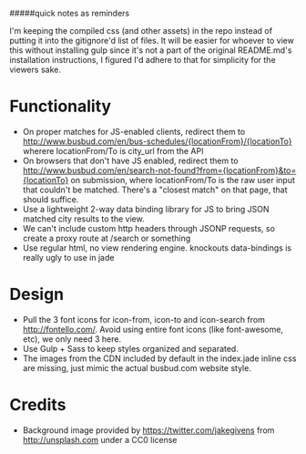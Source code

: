 #####quick notes as reminders

I'm keeping the compiled css (and other assets) in the repo instead of putting it into the gitignore'd list of files. It will be easier for whoever to view this without installing gulp since it's not a part of the original README.md's installation instructions, I figured I'd adhere to that for simplicity for the viewers sake.

Functionality
=============

* On proper matches for JS-enabled clients, redirect them to http://www.busbud.com/en/bus-schedules/{locationFrom}/{locationTo} wherere locationFrom/To is city_url from the API  
* On browsers that don't have JS enabled, redirect them to http://www.busbud.com/en/search-not-found?from={locationFrom}&to={locationTo} on submission, where locationFrom/To is the raw user input that couldn't be matched. There's a "closest match" on that page, that should suffice.  
* Use a lightweight 2-way data binding library for JS to bring JSON matched city results to the view.  
* We can't include custom http headers through JSONP requests, so create a proxy route at /search or something
* Use regular html, no view rendering engine. knockouts data-bindings is really ugly to use in jade

Design
======

* Pull the 3 font icons for icon-from, icon-to and icon-search from http://fontello.com/. Avoid using entire font icons (like font-awesome, etc), we only need 3 here.  
* Use Gulp + Sass to keep styles organized and separated.  
* The images from the CDN included by default in the index.jade inline css are missing, just mimic the actual busbud.com website style.  

Credits
=======
* Background image provided by https://twitter.com/jakegivens from http://unsplash.com under a CC0 license